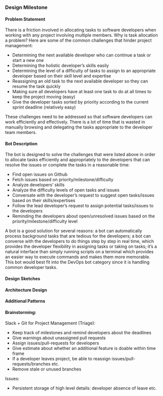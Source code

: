 <h3>Design Milestone</h3>

<h4>Problem Statement</h4>
There is a friction involved in allocating tasks to software developers when working with any project involving multiple members. Why is task allocation a problem? Here are some of the common challenges that hinder project management: 

<ul> <li> Determining the next available developer who can continue a task or start a new one </li>
<li> Determining the holistic developer’s skills easily </li>
<li> Determining the level of a difficulty of tasks to assign to an appropriate developer based on their skill level and expertise</li>
<li> Reassigning an old task to the next available developer so they can resume the task quickly</li>
<li> Making sure all developers have at least one task to do at all times to keep the project moving (easy)</li>
<li> Give the developer tasks sorted by priority according to the current sprint deadline (relatively easy)</li>
</ul>

These challenges need to be addressed so that software developers can work efficiently and effectively. There is a lot of time that is wasted in manually browsing and delegating the tasks appropriate to the developer team members.  

<h4> Bot Description </h4>
The bot is designed to solve the challenges that were listed above in order to allocate tasks efficiently and appropriately to the developers that can resolve the issues or complete the tasks in a reasonable time:   
<ul> <li> Find open issues on Github </li>
<li> Fetch issues based on priority/milestone/difficulty </li>
<li> Analyze developers’ skills </li>
<li> Analyze the difficulty levels of open tasks and issues </li>
<li> Conversate with the developer’s request to suggest open tasks/issues based on their skills/expertises </li>
<li> Follow the lead developer’s request to assign potential tasks/issues to the developers </li>
<li> Reminding the developers about open/unresolved issues based on the priority/milestone/difficulty level </li>
</ul>

A bot is a good solution for several reasons: a bot can automatically process background tasks that are tedious for the developers; a bot can converse with the developers to do things step by step in real time, which provides the developer flexibility in assigning tasks or taking on tasks; it’s a natural interface than simply running scripts on a terminal which provides an easier way to execute commands and makes them more memorable. This bot would best fit into the DevOps bot category since it is handling common developer tasks.

<h4> Design Sketches </h4>

<h4> Architecture Design </h4>

<h4> Additional Patterns </h4>


<h4> Brainstorming: </h4>

Slack + Git for Project Management (Triage):

<ul> <li> Keep track of milestones and remind developers about the deadlines </li>
<li> Give warnings about unassigned pull requests </li>
<li> Assign issues/pull-requests for developers </li>
<li> Give estimate about whether an additional feature is doable within time frame </li>
<li> If a developer leaves project, be able to reassign issues/pull-requests/branches etc. </li>
<li> Remove stale or unused branches </li> </ul>

Issues:

<ul> <li> Persistent storage of high level details: developer absence of leave etc. </li>
</ul>
